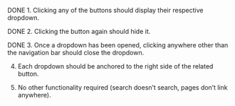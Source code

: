 DONE 1. Clicking any of the buttons should display their respective dropdown.

DONE 2. Clicking the button again should hide it. 

DONE 3. Once a dropdown has been opened, clicking anywhere other than the navigation bar should close the dropdown. 

4. Each dropdown should be anchored to the right side of the related button.

5. No other functionality required (search doesn’t search, pages don’t link anywhere).

